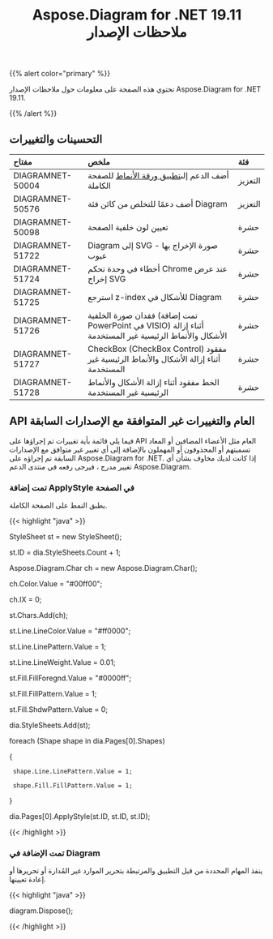 ﻿---
title: Aspose.Diagram for .NET 19.11 ملاحظات الإصدار
type: docs
weight: 20
url: /ar/net/aspose-diagram-for-net-19-11-release-notes/
---
{{% alert color="primary" %}} 

تحتوي هذه الصفحة على معلومات حول ملاحظات الإصدار Aspose.Diagram for .NET 19.11.

{{% /alert %}} 
## **التحسينات والتغييرات**

|**مفتاح**|**ملخص**|**فئة**|
|:- |:- |:- |
|DIAGRAMNET-50004| أضف الدعم إلى[تطبيق ورقة الأنماط](/diagram/ar/net/format-visio-pages/) للصفحة الكاملة|التعزيز|
|DIAGRAMNET-50576|أضف دعمًا للتخلص من كائن فئة Diagram|التعزيز|
|DIAGRAMNET-50098|تعيين لون خلفية الصفحة|حشرة|
|DIAGRAMNET-51722|Diagram إلى SVG - صورة الإخراج بها عيوب|حشرة|
|DIAGRAMNET-51724|أخطاء في وحدة تحكم Chrome عند عرض إخراج SVG|حشرة|
|DIAGRAMNET-51725|استرجع z-index للأشكال في Diagram|حشرة|
|DIAGRAMNET-51726|فقدان صورة الخلفية (تمت إضافة PowerPoint في VISIO) أثناء إزالة الأشكال والأنماط الرئيسية غير المستخدمة|حشرة|
|DIAGRAMNET-51727|CheckBox (CheckBox Control) مفقود أثناء إزالة الأشكال والأنماط الرئيسية غير المستخدمة|حشرة|
|DIAGRAMNET-51728|الخط مفقود أثناء إزالة الأشكال والأنماط الرئيسية غير المستخدمة|حشرة|

## **API العام والتغييرات غير المتوافقة مع الإصدارات السابقة**
فيما يلي قائمة بأية تغييرات تم إجراؤها على API العام مثل الأعضاء المضافين أو المعاد تسميتهم أو المحذوفون أو المهملون بالإضافة إلى أي تغيير غير متوافق مع الإصدارات السابقة تم إجراؤه على Aspose.Diagram for .NET. إذا كانت لديك مخاوف بشأن أي تغيير مدرج ، فيرجى رفعه في منتدى الدعم Aspose.Diagram.
### **تمت إضافة ApplyStyle في الصفحة**
يطبق النمط على الصفحة الكاملة.

{{< highlight "java" >}}

StyleSheet st = new StyleSheet();

st.ID = dia.StyleSheets.Count + 1;

Aspose.Diagram.Char ch = new Aspose.Diagram.Char();

ch.Color.Value = "#00ff00";

ch.IX = 0;

st.Chars.Add(ch);

st.Line.LineColor.Value = "#ff0000";

st.Line.LinePattern.Value = 1;

st.Line.LineWeight.Value = 0.01;

st.Fill.FillForegnd.Value = "#0000ff";

st.Fill.FillPattern.Value = 1;

st.Fill.ShdwPattern.Value = 0;

dia.StyleSheets.Add(st);

foreach (Shape shape in dia.Pages[0].Shapes)

{

     shape.Line.LinePattern.Value = 1;
    
     shape.Fill.FillPattern.Value = 1;

}

dia.Pages[0].ApplyStyle(st.ID, st.ID, st.ID);

{{< /highlight >}}
### **تمت الإضافة في Diagram**
ينفذ المهام المحددة من قبل التطبيق والمرتبطة بتحرير الموارد غير المُدارة أو تحريرها أو إعادة تعيينها.

{{< highlight "java" >}}

 diagram.Dispose();

{{< /highlight >}}
